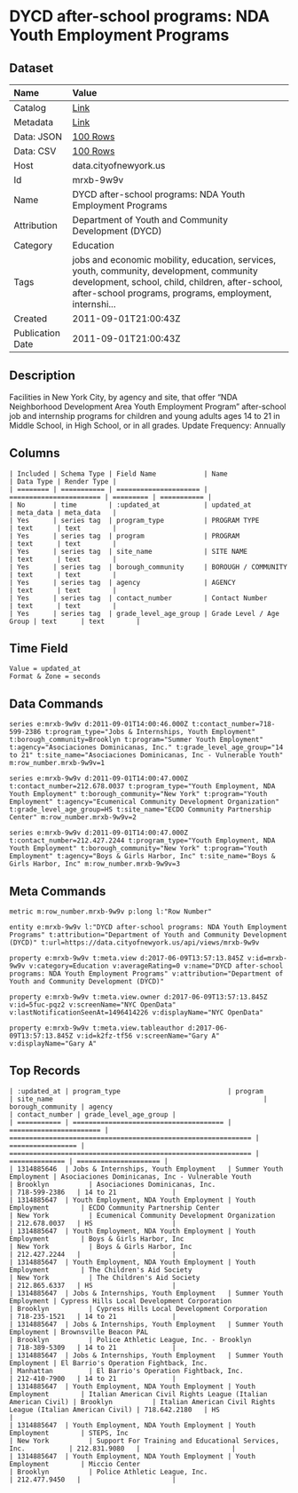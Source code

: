 # DYCD after-school programs: NDA Youth Employment Programs

## Dataset

| Name | Value |
| :--- | :---- |
| Catalog | [Link](https://catalog.data.gov/dataset/dycd-after-school-programs-nda-youth-employment-programs-791a7) |
| Metadata | [Link](https://data.cityofnewyork.us/api/views/mrxb-9w9v) |
| Data: JSON | [100 Rows](https://data.cityofnewyork.us/api/views/mrxb-9w9v/rows.json?max_rows=100) |
| Data: CSV | [100 Rows](https://data.cityofnewyork.us/api/views/mrxb-9w9v/rows.csv?max_rows=100) |
| Host | data.cityofnewyork.us |
| Id | mrxb-9w9v |
| Name | DYCD after-school programs: NDA Youth Employment Programs |
| Attribution | Department of Youth and Community Development (DYCD) |
| Category | Education |
| Tags | jobs and economic mobility, education, services, youth, community, development, community development, school, child, children, after-school, after-school programs, programs, employment, internshi... |
| Created | 2011-09-01T21:00:43Z |
| Publication Date | 2011-09-01T21:00:43Z |

## Description

Facilities in New York City, by agency and site, that offer “NDA Neighborhood Development Area Youth Employment  Program” after-school  job and internship programs for children and young adults ages 14 to 21 in Middle School, in High School, or in all grades.
Update Frequency: Annually

## Columns

```ls
| Included | Schema Type | Field Name            | Name                    | Data Type | Render Type |
| ======== | =========== | ===================== | ======================= | ========= | =========== |
| No       | time        | :updated_at           | updated_at              | meta_data | meta_data   |
| Yes      | series tag  | program_type          | PROGRAM TYPE            | text      | text        |
| Yes      | series tag  | program               | PROGRAM                 | text      | text        |
| Yes      | series tag  | site_name             | SITE NAME               | text      | text        |
| Yes      | series tag  | borough_community     | BOROUGH / COMMUNITY     | text      | text        |
| Yes      | series tag  | agency                | AGENCY                  | text      | text        |
| Yes      | series tag  | contact_number        | Contact Number          | text      | text        |
| Yes      | series tag  | grade_level_age_group | Grade Level / Age Group | text      | text        |
```

## Time Field

```ls
Value = updated_at
Format & Zone = seconds
```

## Data Commands

```ls
series e:mrxb-9w9v d:2011-09-01T14:00:46.000Z t:contact_number=718-599-2386 t:program_type="Jobs & Internships, Youth Employment" t:borough_community=Brooklyn t:program="Summer Youth Employment" t:agency="Asociaciones Dominicanas, Inc." t:grade_level_age_group="14 to 21" t:site_name="Asociaciones Dominicanas, Inc - Vulnerable Youth" m:row_number.mrxb-9w9v=1

series e:mrxb-9w9v d:2011-09-01T14:00:47.000Z t:contact_number=212.678.0037 t:program_type="Youth Employment, NDA Youth Employment" t:borough_community="New York" t:program="Youth Employment" t:agency="Ecumenical Community Development Organization" t:grade_level_age_group=HS t:site_name="ECDO Community Partnership Center" m:row_number.mrxb-9w9v=2

series e:mrxb-9w9v d:2011-09-01T14:00:47.000Z t:contact_number=212.427.2244 t:program_type="Youth Employment, NDA Youth Employment" t:borough_community="New York" t:program="Youth Employment" t:agency="Boys & Girls Harbor, Inc" t:site_name="Boys & Girls Harbor, Inc" m:row_number.mrxb-9w9v=3
```

## Meta Commands

```ls
metric m:row_number.mrxb-9w9v p:long l:"Row Number"

entity e:mrxb-9w9v l:"DYCD after-school programs: NDA Youth Employment Programs" t:attribution="Department of Youth and Community Development (DYCD)" t:url=https://data.cityofnewyork.us/api/views/mrxb-9w9v

property e:mrxb-9w9v t:meta.view d:2017-06-09T13:57:13.845Z v:id=mrxb-9w9v v:category=Education v:averageRating=0 v:name="DYCD after-school programs: NDA Youth Employment Programs" v:attribution="Department of Youth and Community Development (DYCD)"

property e:mrxb-9w9v t:meta.view.owner d:2017-06-09T13:57:13.845Z v:id=5fuc-pqz2 v:screenName="NYC OpenData" v:lastNotificationSeenAt=1496414226 v:displayName="NYC OpenData"

property e:mrxb-9w9v t:meta.view.tableauthor d:2017-06-09T13:57:13.845Z v:id=k2fz-tf56 v:screenName="Gary A" v:displayName="Gary A"
```

## Top Records

```ls
| :updated_at | program_type                           | program                 | site_name                                                     | borough_community | agency                                                        | contact_number | grade_level_age_group | 
| =========== | ====================================== | ======================= | ============================================================= | ================= | ============================================================= | ============== | ===================== | 
| 1314885646  | Jobs & Internships, Youth Employment   | Summer Youth Employment | Asociaciones Dominicanas, Inc - Vulnerable Youth              | Brooklyn          | Asociaciones Dominicanas, Inc.                                | 718-599-2386   | 14 to 21              | 
| 1314885647  | Youth Employment, NDA Youth Employment | Youth Employment        | ECDO Community Partnership Center                             | New York          | Ecumenical Community Development Organization                 | 212.678.0037   | HS                    | 
| 1314885647  | Youth Employment, NDA Youth Employment | Youth Employment        | Boys & Girls Harbor, Inc                                      | New York          | Boys & Girls Harbor, Inc                                      | 212.427.2244   |                       | 
| 1314885647  | Youth Employment, NDA Youth Employment | Youth Employment        | The Children's Aid Society                                    | New York          | The Children's Aid Society                                    | 212.865.6337   | HS                    | 
| 1314885647  | Jobs & Internships, Youth Employment   | Summer Youth Employment | Cypress Hills Local Development Corporation                   | Brooklyn          | Cypress Hills Local Development Corporation                   | 718-235-1521   | 14 to 21              | 
| 1314885647  | Jobs & Internships, Youth Employment   | Summer Youth Employment | Brownsville Beacon PAL                                        | Brooklyn          | Police Athletic League, Inc. - Brooklyn                       | 718-389-5309   | 14 to 21              | 
| 1314885647  | Jobs & Internships, Youth Employment   | Summer Youth Employment | El Barrio's Operation Fightback, Inc.                         | Manhattan         | El Barrio's Operation Fightback, Inc.                         | 212-410-7900   | 14 to 21              | 
| 1314885647  | Youth Employment, NDA Youth Employment | Youth Employment        | Italian American Civil Rights League (Italian American Civil) | Brooklyn          | Italian American Civil Rights League (Italian American Civil) | 718.642.2180   | HS                    | 
| 1314885647  | Youth Employment, NDA Youth Employment | Youth Employment        | STEPS, Inc                                                    | New York          | Support For Training and Educational Services, Inc.           | 212.831.9080   |                       | 
| 1314885647  | Youth Employment, NDA Youth Employment | Youth Employment        | Miccio Center                                                 | Brooklyn          | Police Athletic League, Inc.                                  | 212.477.9450   |                       | 
```